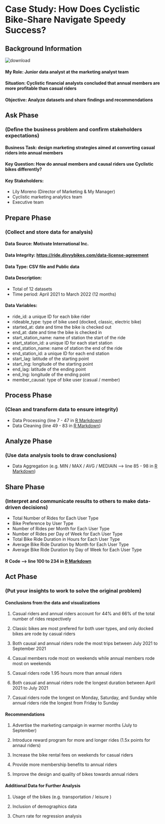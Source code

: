 # Case Study: How Does Cyclistic Bike-Share Navigate Speedy Success?

## Background Information

![download](https://user-images.githubusercontent.com/117702329/209886711-f6763dfc-d0fd-47a6-843b-81c10cf8021a.png)

####  My Role: Junior data analyst at the marketing analyst team

####  Situation: Cyclistic financial analysts concluded that annual members are more profitable than casual riders

####  Objective: Analyze datasets and share findings and recommendations

## Ask Phase

### (Define the business problem and confirm stakeholders expectations)

#### Business Task: design marketing strategies aimed at converting casual riders into annual members

#### Key Question: How do annual members and causal riders use Cyclistic bikes differently?

#### Key Stakeholders:
   * Lily Moreno (Director of Marketing & My Manager)
   *  Cyclistic marketing analytics team
   *  Executive team

## Prepare Phase 

### (Collect and store data for analysis)

#### Data Source: Motivate International Inc. 

#### Data Integrity: https://ride.divvybikes.com/data-license-agreement

#### Data Type: CSV file and Public data

#### Data Description:
   - Total of 12 datasets
   - Time period: April 2021 to March 2022 (12 months)
  
#### Data Variables:
   - ride_id: a unique ID for each bike rider
   - rideable_type: type of bike used (docked, classic, electric bike)
   - started_at: date and time the bike is checked out
   - end_at: date and time the bike is checked in
   - start_station_name: name of station the start of the ride
   - start_station_id: a unique ID for each start station
   - end_station_name: name of station the end of the ride
   - end_station_id: a unique ID for each end station
   - start_lag: latitude of the starting point
   - start_lng: longitude of the starting point
   - end_lag: latitude of the ending point
   - end_lng: longitude of the ending point
   - member_causal: type of bike user (casual / member)

## Process Phase

### (Clean and transform data to ensure integrity)

- Data Processing (line 7 - 47 in [R Markdown](https://github.com/harris-wan-analyst/cyclistic_bike_share_analysis/blob/main/cyclistic_bike_share_analysis.Rmd))
- Data Cleaning (line 49 - 83 in [R Markdown](https://github.com/harris-wan-analyst/cyclistic_bike_share_analysis/blob/main/cyclistic_bike_share_analysis.Rmd))

## Analyze Phase

### (Use data analysis tools to draw conclusions)

- Data Aggregation (e.g. MIN / MAX / AVG / MEDIAIN --> line 85 - 98 in [R Markdown](https://github.com/harris-wan-analyst/cyclistic_bike_share_analysis/blob/main/cyclistic_bike_share_analysis.Rmd))

## Share Phase

### (Interpret and communicate results to others to make data-driven decisions)

- Total Number of Rides for Each User Type
- Bike Preference by User Type
- Number of Rides per Month for Each User Type
- Number of Rides per Day of Week for Each User Type
- Total Bike Ride Duration in Hours for Each User Type
- Average Bike Ride Duration by Month for Each User Type
- Average Bike Ride Duration by Day of Week for Each User Type

#### R Code --> line 100 to 234 in [R Markdown](https://github.com/harris-wan-analyst/cyclistic_bike_share_analysis/blob/main/cyclistic_bike_share_analysis.Rmd)

## Act Phase

### (Put your insights to work to solve the original problem)

#### Conclusions from the data and visualizations

1.  Casual riders and annual riders account for 44% and 66% of the total number of rides respectively

2.  Classic bikes are most prefered for both user types, and only docked bikes are rode by casual riders

3.  Both causal and annual riders rode the most trips between July 2021 to September 2021

4.  Casual members rode most on weekends while annual members rode most on weekends

5.  Casual riders rode 1.95 hours more than annual riders

6.  Both casual and annual riders rode the longest duration between April 2021 to July 2021
  
7.  Casual riders rode the longest on Monday, Saturday, and Sunday while annual riders ride the longest from Friday to Sunday

#### Recommendations

1. Advertise the marketing campaign in warmer months (July to September)

2. Introduce reward program for more and longer rides (1.5x points for annaul riders)
 
3. Increase the bike rental fees on weekends for casual riders 

4. Provide more membership benefits to annual riders

5. Improve the design and quality of bikes towards annual riders 

#### Additional Data for Further Analysis

1. Usage of the bikes (e.g. transportation / leisure )

2. Inclusion of demographics data

4. Churn rate for regression analysis 
